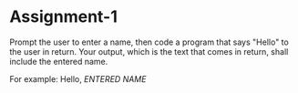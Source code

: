 # Assignment-1
Prompt the user to enter a name, then code a program that says "Hello" to the user in return. 
Your output, which is the text that comes in return, shall include the entered name.

For example: Hello, *ENTERED NAME*
